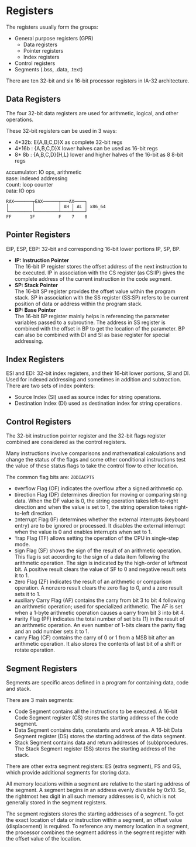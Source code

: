 # Registers

The registers usually form the groups:
- General purpose registers (GPR)
  - Data registers
  - Pointer registers
  - Index registers
- Control registers
- Segments (.bss, .data, .text)

There are ten 32-bit and six 16-bit processor registers in IA-32 architecture.


## Data Registers
The four 32-bit data registers are used for arithmetic, logical, and other operations.

These 32-bit registers can be used in 3 ways:
- 4*32b: E{A,B,C,D}X as complete 32-bit regs
- 4*16b : {A,B,C,D}X lower halves can be used as 16-bit regs
- 8* 8b : {A,B,C,D}{H,L} lower and higher halves of the 16-bit as 8 8-bit regs

`A`ccumulator: IO ops, arithmetic  
`B`ase: indexed addressing  
`C`ount: loop counter  
`D`ata: IO ops  

```
RAX───────┬EAX──────┬───AX────┐
│         │         │ AH │ AL │ x86_64
└─────────└─────────┴────┴────┘
FF       1F         F    7    0
```

## Pointer Registers

EIP, ESP, EBP: 32-bit and corresponding 16-bit lower portions IP, SP, BP.

- __IP: Instruction Pointer__  
The 16-bit IP register stores the offset address of the next instruction to be executed. IP in association with the CS register (as CS:IP) gives the complete address of the current instruction in the code segment.
- __SP: Stack Pointer__   
The 16-bit SP register provides the offset value within the program stack. SP in association with the SS register (SS:SP) refers to be current position of data or address within the program stack.
- __BP: Base Pointer__   
The 16-bit BP register mainly helps in referencing the parameter variables passed to a subroutine. The address in SS register is combined with the offset in BP to get the location of the parameter. BP can also be combined with DI and SI as base register for special addressing.


## Index Registers

ESI and EDI: 32-bit index registers, and their 16-bit lower portions, SI and DI.
Used for indexed addressing and sometimes in addition and subtraction.  
There are two sets of index pointers:
- Source Index (SI) used as source index for string operations.
- Destination Index (DI) used as destination index for string operations.


## Control Registers
The 32-bit instruction pointer register and the 32-bit flags register combined are considered as the control registers.

Many instructions involve comparisons and mathematical calculations and change the status of the flags and some other conditional instructions test the value of these status flags to take the control flow to other location.

The common flag bits are: `ZODIACPTS`
- `O`verflow Flag (OF) indicates the overflow after a signed arithmetic op.
- `D`irection Flag (DF) determines direction for moving or comparing string data. When the DF value is 0, the string operation takes left-to-right direction and when the value is set to 1, the string operation takes right-to-left direction.
- `I`nterrupt Flag (IF) determines whether the external interrupts (keyboard entry) are to be ignored or processed. It disables the external interrupt when the value is 0 and enables interrupts when set to 1.
- `T`rap Flag (TF) allows setting the operation of the CPU in single-step mode. 
- `S`ign Flag (SF) shows the sign of the result of an arithmetic operation. This flag is set according to the sign of a data item following the arithmetic operation. The sign is indicated by the high-order of leftmost bit. A positive result clears the value of SF to 0 and negative result sets it to 1.
- `Z`ero Flag (ZF) indicates the result of an arithmetic or comparison operation. A nonzero result clears the zero flag to 0, and a zero result sets it to 1.
- `A`uxiliary Carry Flag (AF) contains the carry from bit 3 to bit 4 following an arithmetic operation; used for specialized arithmetic. The AF is set when a 1-byte arithmetic operation causes a carry from bit 3 into bit 4.
- `P`arity Flag (PF) indicates the total number of set bits (1) in the result of an arithmetic operation. An even number of 1-bits clears the parity flag and an odd number sets it to 1.
- `C`arry Flag (CF) contains the carry of 0 or 1 from a MSB bit after an arithmetic operation. It also stores the contents of last bit of a shift or rotate operation.


## Segment Registers
Segments are specific areas defined in a program for containing data, code and stack.

There are 3 main segments:
- Code Segment contains all the instructions to be executed. A 16-bit Code Segment register (CS) stores the starting address of the code segment.
- Data Segment contains data, constants and work areas. A 16-bit Data Segment register (DS) stores the starting address of the data segment.
- Stack Segment contains data and return addresses of (sub)procedures. The Stack Segment register (SS) stores the starting address of the stack.

There are other extra segment registers: ES (extra segment), FS and GS, which provide additional segments for storing data.

All memory locations within a segment are relative to the starting address of the segment. A segment begins in an address evenly divisible by 0x10. So, the rightmost hex digit in all such memory addresses is 0, which is not generally stored in the segment registers.

The segment registers stores the starting addresses of a segment. To get the exact location of data or instruction within a segment, an offset value (displacement) is required. To reference any memory location in a segment, the processor combines the segment address in the segment register with the offset value of the location.
